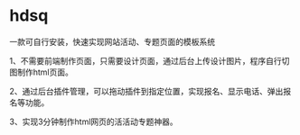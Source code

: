 # hdsq
一款可自行安装，快速实现网站活动、专题页面的模板系统

1、不需要前端制作页面，只需要设计页面，通过后台上传设计图片，程序自行切图制作html页面。

2、通过后台插件管理，可以拖动插件到指定位置，实现报名、显示电话、弹出报名等功能。

3、实现3分钟制作html网页的活活动专题神器。
